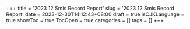+++
title = '2023 12 Smis Record Report'
slug = '2023 12 Smis Record Report'
date = 2023-12-30T14:12:43+08:00
draft = true
isCJKLanguage = true
showToc = true
TocOpen = true
categories = []
tags = []
+++
